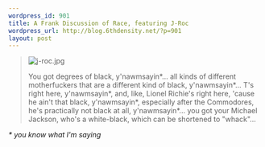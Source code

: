 ```yaml
--- 
wordpress_id: 901
title: A Frank Discussion of Race, featuring J-Roc
wordpress_url: http://blog.6thdensity.net/?p=901
layout: post
---
```

<p><blockquote><img src='http://blog.6thdensity.net/wp-content/uploads/2008/02/j-roc.jpg' alt='j-roc.jpg' /><p>You got degrees of black, y'nawmsayin*... all kinds of different motherfuckers that are a different kind of black, y'nawmsayin*... T's right here, y'nawmsayin*, and, like, Lionel Richie's right here, 'cause he ain't that black, y'nawmsayin*, especially after the Commodores, he's practically not black at all, y'nawmsayin*... you got your Michael Jackson, who's a white-black, which can be shortened to "whack"...</p></blockquote><i>* you know what I'm saying</i></p>
